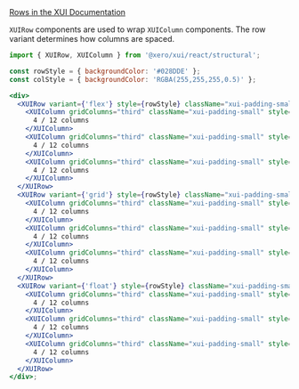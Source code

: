 <div class="xui-margin-vertical">
	<a href="../section-fundamentals-layout.html#fundamentals-layout-3-1" isDocLink>Rows in the XUI Documentation</a>
</div>

`XUIRow` components are used to wrap `XUIColumn` components. The row variant determines how columns are spaced.

```jsx harmony
import { XUIRow, XUIColumn } from '@xero/xui/react/structural';

const rowStyle = { backgroundColor: '#028DDE' };
const colStyle = { backgroundColor: 'RGBA(255,255,255,0.5)' };

<div>
  <XUIRow variant={'flex'} style={rowStyle} className="xui-padding-small xui-margin-bottom-large">
    <XUIColumn gridColumns="third" className="xui-padding-small" style={colStyle}>
      4 / 12 columns
    </XUIColumn>
    <XUIColumn gridColumns="third" className="xui-padding-small" style={colStyle}>
      4 / 12 columns
    </XUIColumn>
    <XUIColumn gridColumns="third" className="xui-padding-small" style={colStyle}>
      4 / 12 columns
    </XUIColumn>
  </XUIRow>
  <XUIRow variant={'grid'} style={rowStyle} className="xui-padding-small xui-margin-bottom-large">
    <XUIColumn gridColumns="third" className="xui-padding-small" style={colStyle}>
      4 / 12 columns
    </XUIColumn>
    <XUIColumn gridColumns="third" className="xui-padding-small" style={colStyle}>
      4 / 12 columns
    </XUIColumn>
    <XUIColumn gridColumns="third" className="xui-padding-small" style={colStyle}>
      4 / 12 columns
    </XUIColumn>
  </XUIRow>
  <XUIRow variant={'float'} style={rowStyle} className="xui-padding-small">
    <XUIColumn gridColumns="third" className="xui-padding-small" style={colStyle}>
      4 / 12 columns
    </XUIColumn>
    <XUIColumn gridColumns="third" className="xui-padding-small" style={colStyle}>
      4 / 12 columns
    </XUIColumn>
    <XUIColumn gridColumns="third" className="xui-padding-small" style={colStyle}>
      4 / 12 columns
    </XUIColumn>
  </XUIRow>
</div>;
```
